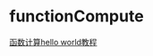 # functionCompute


[函数计算hello world教程](http://note.youdao.com/noteshare?id=2c9a379192e9dbdc21f513c66915dee7&sub=B2E970876FAF43D4BEA396A3D44A74CE)
